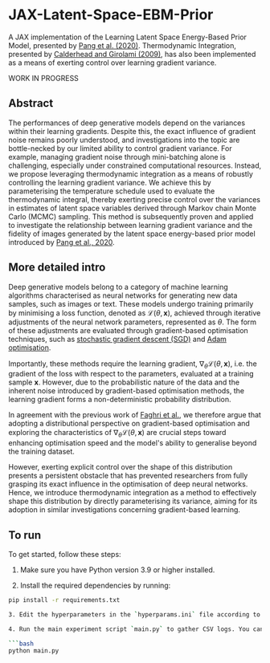 # JAX-Latent-Space-EBM-Prior
A JAX implementation of the Learning Latent Space Energy-Based Prior Model, presented by [Pang et al. (2020)](https://proceedings.neurips.cc/paper_files/paper/2020/file/fa3060edb66e6ff4507886f9912e1ab9-Paper.pdf). Thermodynamic Integration, presented by [Calderhead and Girolami (2009)](https://www.sciencedirect.com/science/article/pii/S0167947309002722),
 has also been implemented as a means of exerting control over learning gradient variance.

WORK IN PROGRESS

## Abstract

The performances of deep generative models depend on the variances within their learning gradients. Despite this, the exact influence of gradient noise remains poorly understood, and investigations into the topic are bottle-necked by our limited ability to control gradient variance. For example, managing gradient noise through mini-batching alone is challenging, especially under constrained computational resources. Instead, we propose leveraging thermodynamic integration as a means of robustly controlling the learning gradient variance. We achieve this by parameterising the temperature schedule used to evaluate the thermodynamic integral, thereby exerting precise control over the variances in estimates of latent space variables derived through Markov chain Monte Carlo (MCMC) sampling. This method is subsequently proven and applied to investigate the relationship between learning gradient variance and the fidelity of images generated by the latent space energy-based prior model introduced by [Pang et al., 2020](https://proceedings.neurips.cc/paper_files/paper/2020/file/fa3060edb66e6ff4507886f9912e1ab9-Paper.pdf).

## More detailed intro

Deep generative models belong to a category of machine learning algorithms characterised as neural networks for generating new data samples, such as images or text. These models undergo training primarily by minimising a loss function, denoted as $\mathcal{L}(\theta, \mathbf{x})$, achieved through iterative adjustments of the neural network parameters, represented as $\theta$. The form of these adjustments are evaluated through gradient-based optimisation techniques, such as [stochastic gradient descent (SGD)](https://api.semanticscholar.org/CorpusID:16945044) and [Adam optimisation](https://arxiv.org/abs/1412.6980).

Importantly, these methods require the learning gradient, $\nabla_\theta \mathcal{L}(\theta, \mathbf{x})$, i.e. the gradient of the loss with respect to the parameters, evaluated at a training sample $\mathbf{x}$. However, due to the probabilistic nature of the data and the inherent noise introduced by gradient-based optimisation methods, the learning gradient forms a non-deterministic probability distribution.

In agreement with the previous work of [Faghri et al.](https://arxiv.org/abs/2007.04532), we therefore argue that adopting a distributional perspective on gradient-based optimisation and exploring the characteristics of $\nabla_\theta \mathcal{L}(\theta, \mathbf{x})$ are crucial steps toward enhancing optimisation speed and the model's ability to generalise beyond the training dataset. 

However, exerting explicit control over the shape of this distribution presents a persistent obstacle that has prevented researchers from fully grasping its exact influence in the optimisation of deep neural networks. Hence, we introduce thermodynamic integration as a method to effectively shape this distribution by directly parameterising its variance, aiming for its adoption in similar investigations concerning gradient-based learning.

## To run

To get started, follow these steps:

1. Make sure you have Python version 3.9 or higher installed.
 
2. Install the required dependencies by running:

```bash
pip install -r requirements.txt

3. Edit the hyperparameters in the `hyperparams.ini` file according to your experiment setup.

4. Run the main experiment script `main.py` to gather CSV logs. You can do this by executing:

```bash
python main.py




